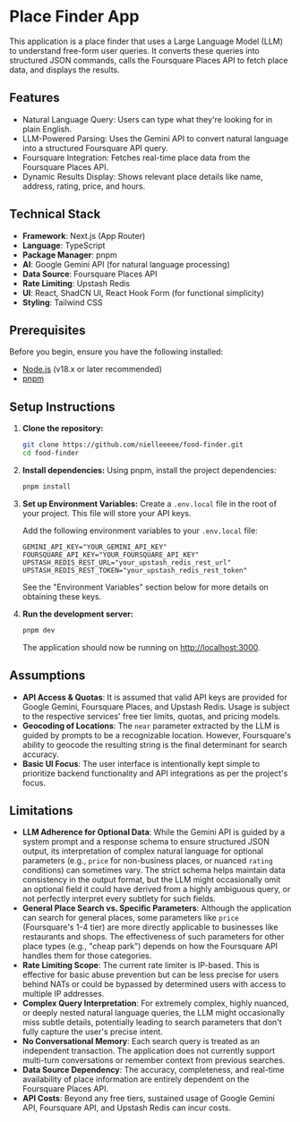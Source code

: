 # Place Finder App

This application is a place finder that uses a Large Language Model (LLM) to understand free-form user queries. It converts these queries into structured JSON commands, calls the Foursquare Places API to fetch place data, and displays the results.

## Features

- Natural Language Query: Users can type what they're looking for in plain English.
- LLM-Powered Parsing: Uses the Gemini API to convert natural language into a structured Foursquare API query.
- Foursquare Integration: Fetches real-time place data from the Foursquare Places API.
- Dynamic Results Display: Shows relevant place details like name, address, rating, price, and hours.

## Technical Stack

- **Framework**: Next.js (App Router)
- **Language**: TypeScript
- **Package Manager**: pnpm
- **AI**: Google Gemini API (for natural language processing)
- **Data Source**: Foursquare Places API
- **Rate Limiting**: Upstash Redis
- **UI**: React, ShadCN UI, React Hook Form (for functional simplicity)
- **Styling**: Tailwind CSS

## Prerequisites

Before you begin, ensure you have the following installed:

- [Node.js](https://nodejs.org/) (v18.x or later recommended)
- [pnpm](https://pnpm.io/installation)

## Setup Instructions

1.  **Clone the repository:**

    ```bash
    git clone https://github.com/nielleeeee/food-finder.git
    cd food-finder
    ```

2.  **Install dependencies:**
    Using pnpm, install the project dependencies:

    ```bash
    pnpm install
    ```

3.  **Set up Environment Variables:**
    Create a `.env.local` file in the root of your project. This file will store your API keys.

    Add the following environment variables to your `.env.local` file:

    ```env
    GEMINI_API_KEY="YOUR_GEMINI_API_KEY"
    FOURSQUARE_API_KEY="YOUR_FOURSQUARE_API_KEY"
    UPSTASH_REDIS_REST_URL="your_upstash_redis_rest_url"
    UPSTASH_REDIS_REST_TOKEN="your_upstash_redis_rest_token"
    ```

    See the "Environment Variables" section below for more details on obtaining these keys.

4.  **Run the development server:**
    ```bash
    pnpm dev
    ```
    The application should now be running on [http://localhost:3000](http://localhost:3000).

## Assumptions

- **API Access & Quotas**: It is assumed that valid API keys are provided for Google Gemini, Foursquare Places, and Upstash Redis. Usage is subject to the respective services' free tier limits, quotas, and pricing models.
- **Geocoding of Locations**: The `near` parameter extracted by the LLM is guided by prompts to be a recognizable location. However, Foursquare's ability to geocode the resulting string is the final determinant for search accuracy.
- **Basic UI Focus**: The user interface is intentionally kept simple to prioritize backend functionality and API integrations as per the project's focus.

## Limitations

- **LLM Adherence for Optional Data**: While the Gemini API is guided by a system prompt and a response schema to ensure structured JSON output, its interpretation of complex natural language for optional parameters (e.g., `price` for non-business places, or nuanced `rating` conditions) can sometimes vary. The strict schema helps maintain data consistency in the output format, but the LLM might occasionally omit an optional field it could have derived from a highly ambiguous query, or not perfectly interpret every subtlety for such fields.
- **General Place Search vs. Specific Parameters**: Although the application can search for general places, some parameters like `price` (Foursquare's 1-4 tier) are more directly applicable to businesses like restaurants and shops. The effectiveness of such parameters for other place types (e.g., "cheap park") depends on how the Foursquare API handles them for those categories.
- **Rate Limiting Scope**: The current rate limiter is IP-based. This is effective for basic abuse prevention but can be less precise for users behind NATs or could be bypassed by determined users with access to multiple IP addresses.
- **Complex Query Interpretation**: For extremely complex, highly nuanced, or deeply nested natural language queries, the LLM might occasionally miss subtle details, potentially leading to search parameters that don't fully capture the user's precise intent.
- **No Conversational Memory**: Each search query is treated as an independent transaction. The application does not currently support multi-turn conversations or remember context from previous searches.
- **Data Source Dependency**: The accuracy, completeness, and real-time availability of place information are entirely dependent on the Foursquare Places API.
- **API Costs**: Beyond any free tiers, sustained usage of Google Gemini API, Foursquare API, and Upstash Redis can incur costs.
